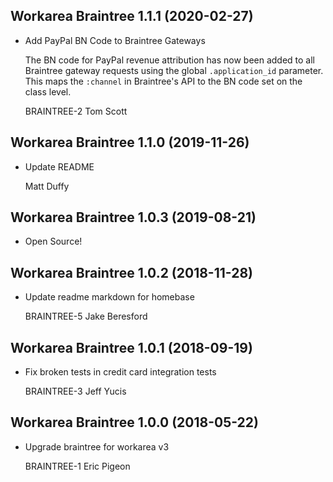 Workarea Braintree 1.1.1 (2020-02-27)
--------------------------------------------------------------------------------

*   Add PayPal BN Code to Braintree Gateways

    The BN code for PayPal revenue attribution has now been added to all
    Braintree gateway requests using the global `.application_id` parameter.
    This maps the `:channel` in Braintree's API to the BN code set on the
    class level.

    BRAINTREE-2
    Tom Scott



Workarea Braintree 1.1.0 (2019-11-26)
--------------------------------------------------------------------------------

*   Update README

    Matt Duffy



Workarea Braintree 1.0.3 (2019-08-21)
--------------------------------------------------------------------------------

*   Open Source!



Workarea Braintree 1.0.2 (2018-11-28)
--------------------------------------------------------------------------------

*   Update readme markdown for homebase

    BRAINTREE-5
    Jake Beresford



Workarea Braintree 1.0.1 (2018-09-19)
--------------------------------------------------------------------------------

*   Fix broken tests in credit card integration tests

    BRAINTREE-3
    Jeff Yucis



Workarea Braintree 1.0.0 (2018-05-22)
--------------------------------------------------------------------------------

*   Upgrade braintree for workarea v3

    BRAINTREE-1
    Eric Pigeon



